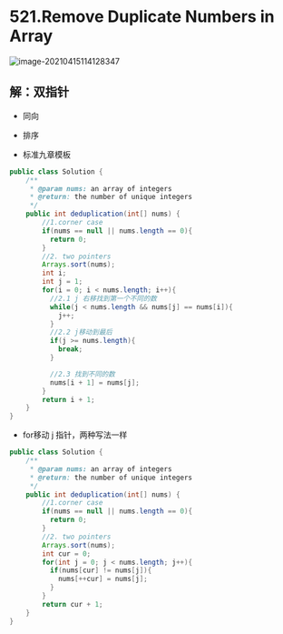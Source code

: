 # 521.Remove Duplicate Numbers in Array

![image-20210415114128347](https://raw.githubusercontent.com/TWDH/Leetcode-From-Zero/pictures/img/image-20210415114128347.png)

## 解：双指针

* 同向
* 排序

* 标准九章模板

```java
public class Solution {
    /**
     * @param nums: an array of integers
     * @return: the number of unique integers
     */
    public int deduplication(int[] nums) {
        //1.corner case
        if(nums == null || nums.length == 0){
          return 0;
        }
        //2. two pointers
        Arrays.sort(nums);
        int i;
        int j = 1;
        for(i = 0; i < nums.length; i++){
          //2.1 j 右移找到第一个不同的数
          while(j < nums.length && nums[j] == nums[i]){
            j++;
          }
          //2.2 j移动到最后
          if(j >= nums.length){
            break;
          }

          //2.3 找到不同的数
          nums[i + 1] = nums[j];
        }
        return i + 1;
    }
}
```

* for移动 j 指针，两种写法一样

```java
public class Solution {
    /**
     * @param nums: an array of integers
     * @return: the number of unique integers
     */
    public int deduplication(int[] nums) {
        //1.corner case
        if(nums == null || nums.length == 0){
          return 0;
        }
        //2. two pointers
        Arrays.sort(nums);
        int cur = 0;
        for(int j = 0; j < nums.length; j++){
          if(nums[cur] != nums[j]){
            nums[++cur] = nums[j];
          }
        }
        return cur + 1;
    }
}
```

